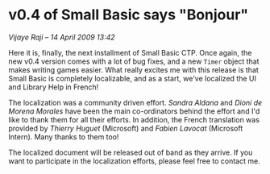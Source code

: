 # v0.4 of Small Basic says "Bonjour"

*Vijaye Raji &ndash; 14 April 2009 13:42*

Here it is, finally, the next installment of Small Basic CTP. Once again,
the new v0.4 version comes with a lot of bug fixes, and a new `Timer` object
that makes writing games easier. What really excites me with this release
is that Small Basic is completely localizable, and as a start, we've localized
the UI and Library Help in French!

The localization was a community driven effort. *Sandra Aldana* and *Dioni de
Morena Morales* have been the main co-ordinators behind the effort and I'd like
to thank them for all their efforts. In addition, the French translation was
provided by *Thierry Huguet* (Microsoft) and *Fabien Lavocat* (Microsoft
Intern). Many thanks to them too!

The localized document will be released out of band as they arrive. If you
want to participate in the localization efforts, please feel free to contact me.
